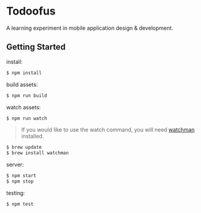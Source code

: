 Todoofus
===
A learning experiment in mobile application design & development.

Getting Started
---

install:

```sh
$ npm install
```

build assets:

```sh
$ npm run build
```

watch assets:

```sh
$ npm run watch
```

>If you would like to use the watch command, you will need [watchman](https://facebook.github.io/watchman/) installed.

```sh
$ brew update
$ brew install watchman
```

server:

```sh
$ npm start
$ npm stop
```

testing:

```sh
$ npm test
```